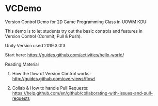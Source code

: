 # VCDemo
Version Control Demo for 2D Game Programming Class in UOWM KDU

This demo is to let students try out the basic controls and features in Version Control (Commit, Pull & Push).


Unity Version used 2019.3.0f3


Start here: https://guides.github.com/activities/hello-world/


Reading Material

1. How the flow of Version Control works: http://guides.github.com/overviews/flow/

2. Collab & How to handle Pull Requests: https://help.github.com/en/github/collaborating-with-issues-and-pull-requests

